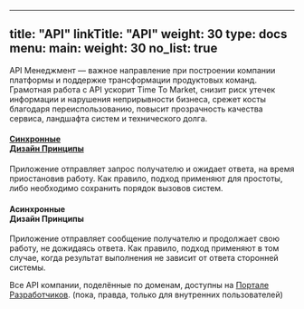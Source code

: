 
---
title: "API"
linkTitle: "API"
weight: 30
type: docs
menu:
  main:
    weight: 30
no_list: true
---

API Менеджмент — важное направление при построении компании платформы и поддержке трансформации продуктовых команд. Грамотная работа с API ускорит Time To Market, снизит риск утечек информации и нарушения неприрывности бизнеса, срежет косты благодаря переиспользованию, повысит прозрачность качества  сервиса, ландшафта систем и технического долга.

<div class="row mb-2 mt-2">
			<div class="col-lg-5 mb-5 mb-lg-0 text-center">
  <div class="mb-4 h1">
    <i class="fas fa-arrows-alt-h"></i>
  </div>
  <h4 class="h3"><a href="sync/">Синхронные<br />Дизайн Принципы</a></h4>
  <p>Приложение отправляет запрос получателю и ожидает ответа, на время приостановив работу. Как правило, подход применяют для простоты, либо необходимо сохранить порядок вызовов систем.</p>
</div>
<div class="col-lg-5 mb-5 mb-lg-0 text-center">
  <div class="mb-4 h1">
    <i class="fas fa-exchange-alt"></i>
  </div>
  <h4 class="h3">Асинхронные<br />Дизайн Принципы</h4>
  <p>Приложение отправляет сообщение получателю и продолжает свою работу, не дожидаясь ответа. Как правило, подход применяют в том случае, когда результат выполнения не зависит от ответа сторонней системы.</p>
</div>
</div>

Все API компании, поделённые по доменам, доступны на [<i class="fa fa-lock"></i> Портале Разработчиков](https://developers.apigee.lmru.tech/). (пока, правда, только для внутренних пользователей)